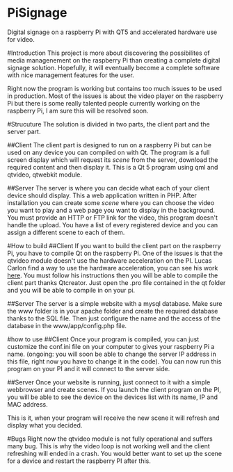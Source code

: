 PiSignage
=========

Digital signage on a raspberry Pi with QT5 and accelerated hardware use for video.


#Introduction
This project is more about discovering the possibilites of media managenement on the raspberry Pi than creating a complete digital signage solution. Hopefully, it will eventually become a complete software with nice management features for the user.

Right now the program is working but contains too much issues to be used in production. Most of the issues is about the video player on the raspberry Pi but there is some really talented people currently working on the raspberry Pi, I am sure this will be resolved soon.

#Strucuture
The solution is divided in two parts, the client part and the server part.

##Client
The client part is designed to run on a raspberry Pi but can be used on any device you can compiled on with Qt. The program is a full screen display which will request its *scene* from the server, download the required content and then display it. This is a Qt 5 program using qml and qtvideo, qtwebkit module.

##Server
The server is where you can decide what each of your client device should display. This a web application written in PHP. After installation you can create some *scene* where you can choose the video you want to play and a web page you want to display in the background. You must provide an HTTP or FTP link for the video, this program doesn't handle the upload. You have a list of every registered device and you can assign a different scene to each of them. 

#How to build
##Client
If you want to build the client part on the raspberry Pi, you have to compile Qt on the raspberry Pi. One of the issues is that the qtvideo module doesn't use the hardware acceleration on the PI. Lucas Carlon find a way to use the hardware acceleration, you can see his work [here](http://thebugfreeblog.blogspot.co.uk/2013/08/raspberry-pi-wheezy-image-with-openmax.html). You must follow his instructions then you will be able to compile the client part thanks Qtcreator. Just open the .pro file contained in the qt folder and you will be able to compile in on your pi.

##Server
The server is a simple website with a mysql database. Make sure the www folder is in your apache folder and create the required database thanks to the SQL file. Then just configure the name and the access of the database in the www/app/config.php file. 

#how to use
##Client
Once your program is compiled, you can just customize the conf.ini file on your computer to gives your raspberry Pi a name. (ongoing: you will soon be able to change the server IP address in this file, right now you have to change it in the code). You can now run this program on your PI and it will connect to the server side.

##Server
Once your website is running, just connect to it with a simple webbrowser and create scenes. If you launch the client program on the PI, you will be able to see the device on the devices list with its name, IP and MAC address.

This is it, when your program will receive the new scene it will refresh and display what you decided.

#Bugs
Right now the qtvideo module is not fully operational and suffers many bug. This is why the video loop is not working well and the client refreshing will ended in a crash. You would better want to set up the scene for a device and restart the raspberry PI after this.
